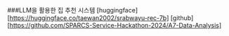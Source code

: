 ###LLM을 활용한 집 추천 시스템
[huggingface][https://huggingface.co/taewan2002/srabwayu-rec-7b]
[github][https://github.com/SPARCS-Service-Hackathon-2024/A7-Data-Analysis]